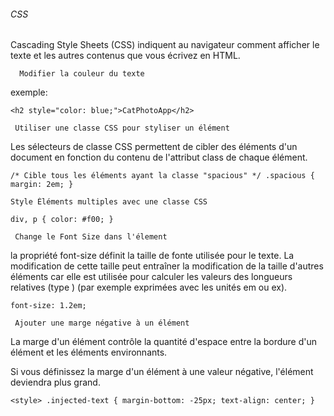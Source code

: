 ###### CSS


Cascading Style Sheets (CSS) indiquent au navigateur comment afficher le texte et les autres contenus que vous écrivez en HTML.

      Modifier la couleur du texte
  
  exemple:
  
 `<h2 style="color: blue;">CatPhotoApp</h2>`
  
  
     Utiliser une classe CSS pour styliser un élément
     
Les sélecteurs de classe CSS permettent de cibler des éléments d'un document en fonction du contenu de l'attribut class de chaque élément.

`/* Cible tous les éléments ayant la classe "spacious" */
.spacious {
  margin: 2em;
}`

    Style Éléments multiples avec une classe CSS
    
 `div, p { color: #f00; }`   
     
     Change le Font Size dans l'élement
     
 la propriété font-size définit la taille de fonte utilisée pour le texte. La modification de cette taille peut entraîner la modification de la taille d'autres éléments car elle est utilisée pour calculer les valeurs des longueurs relatives (type <length>) (par exemple exprimées avec les unités em ou ex).
     
 `font-size: 1.2em;`
 
    
     Ajouter une marge négative à un élément
  
 La marge d'un élément contrôle la quantité d'espace entre la bordure d'un élément et les éléments environnants.
 
 Si vous définissez la marge d'un élément à une valeur négative, l'élément deviendra plus grand.    
 
 `<style>
   .injected-text {
     margin-bottom: -25px;
     text-align: center;
   }`
 